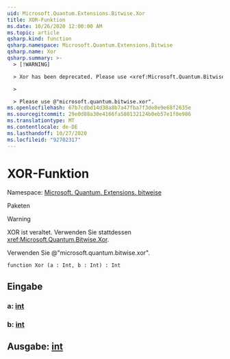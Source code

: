 ```yaml
---
uid: Microsoft.Quantum.Extensions.Bitwise.Xor
title: XOR-Funktion
ms.date: 10/26/2020 12:00:00 AM
ms.topic: article
qsharp.kind: function
qsharp.namespace: Microsoft.Quantum.Extensions.Bitwise
qsharp.name: Xor
qsharp.summary: >-
  > [!WARNING]

  > Xor has been deprecated. Please use <xref:Microsoft.Quantum.Bitwise.Xor> instead.

  >

  > Please use @"microsoft.quantum.bitwise.xor".
ms.openlocfilehash: 67b7cdbd14d38a8b7a47fba7f3de8e9e68f2635e
ms.sourcegitcommit: 29e0d88a30e4166fa580132124b0eb57e1f0e986
ms.translationtype: MT
ms.contentlocale: de-DE
ms.lasthandoff: 10/27/2020
ms.locfileid: "92702317"
---
```

# <a name="xor-function"></a>XOR-Funktion

Namespace: [Microsoft. Quantum. Extensions. bitweise](xref:Microsoft.Quantum.Extensions.Bitwise)

Paketen [](https://nuget.org/packages/)


> [!WARNING]
> XOR ist veraltet. Verwenden Sie stattdessen <xref:Microsoft.Quantum.Bitwise.Xor>.
>
> Verwenden Sie @"microsoft.quantum.bitwise.xor".



```qsharp
function Xor (a : Int, b : Int) : Int
```


## <a name="input"></a>Eingabe

### <a name="a--int"></a>a: [int](xref:microsoft.quantum.lang-ref.int)




### <a name="b--int"></a>b: [int](xref:microsoft.quantum.lang-ref.int)





## <a name="output--int"></a>Ausgabe: [int](xref:microsoft.quantum.lang-ref.int)

